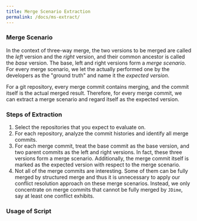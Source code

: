 ```yaml
---
title: Merge Scenario Extraction
permalink: /docs/ms-extract/
---
```


### Merge Scenario

In the context of three-way merge,
the two versions to be merged are called the _left_ version and the _right_ version,
and their common ancestor is called the _base_ version.
The base, left and right versions form a _merge scenario_.
For every merge scenario, we let the actually performed one by the developers as the 
"ground truth" and name it the _expected version_.

For a git repository, every merge commit contains merging,
and the commit itself is the actual merged result.
Therefore, for every merge commit,
we can extract a merge scenario and regard itself as the expected version.

### Steps of Extraction

1. Select the repositories that you expect to evaluate on.
2. For each repository, analyze the commit histories and identify all merge commits.
3. For each merge commit, treat the base commit as the base version,
and two parent commits as the left and right versions.
In fact, these three versions form a merge scenario.
Additionally, the merge commit itself is marked as the expected version
with respect to the merge scenario.
4. Not all of the merge commits are interesting.
Some of them can be fully merged by structured merge
and thus it is unnecessary to apply our conflict resolution approach on these merge scenarios.
Instead, we only concentrate on merge commits that cannot be fully merged by `JDime`,
say at least one conflict exhibits.

### Usage of Script